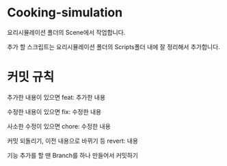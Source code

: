 # Cooking-simulation
 
요리시뮬레이션 폴더의 Scene에서 작업합니다.

추가 할 스크립트는 요리시뮬레이션 폴더의 Scripts폴더 내에 잘 정리해서 추가합니다.

# 커밋 규칙
추가한 내용이 있으면 
feat: 추가한 내용

수정한 내용이 있으면
fix: 수정한 내용

사소한 수정이 있으면
chore: 수정한 내용

커밋 되돌리기, 이전 내용으로 바뀌기 등
revert: 내용

기능 추가를 할 땐 Branch를 하나 만들어서 커밋하기
